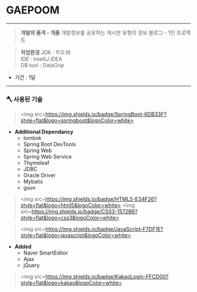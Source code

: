 # GAEPOOM
***
> **개발의 품격 - 개품**
개발정보를 공유하는 게시판 유형의 정보 블로그 - 1인 프로젝트<br>

> **작업환경**
JDK : 11.0.16<br>
IDE : IntelliJ IDEA<br>
DB tool : DataGrip
    
+ 기간 : 1달

***
### 🪓  사용된 기술
> <img src=https://img.shields.io/badge/SpringBoot-6DB33F?style=flat&logo=springboot&logoColor=white> <br>
+  **Additional Dependancy**
   + lombok
   + Spring Boot DevTools
   + Spring Web
   + Spring Web Service
   + Thymeleaf
   + JDBC
   + Oracle Driver
   + Mybatis
   + gson
> <img src=https://img.shields.io/badge/HTML5-E34F26?style=flat&logo=html5&logoColor=white>
<img src=https://img.shields.io/badge/CSS3-1572B6?style=flat&logo=css3&logoColor=white>

> <img src=https://img.shields.io/badge/JavaScript-F7DF1E?style=flat&logo=javascript&logoColor=white>
+  **Added**
   + Naver SmartEditor
   + Ajax
   + jQuery
> <img src=https://img.shields.io/badge/KakaoLogin-FFCD00?style=flat&logo=kakao&logoColor=white>
